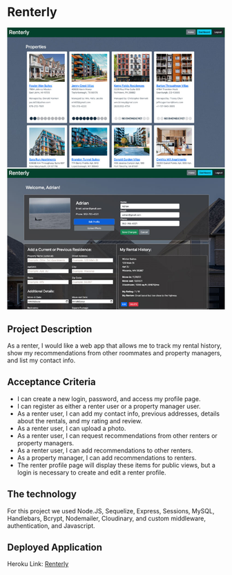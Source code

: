 # Renterly

![Home Screen](./public/images/renterly-home-screen.jpg)
![Dashboard](./public/images/renterly-dashboard-screen.jpg)

## Project Description

As a renter, I would like a web app that allows me to track my rental history, show my recommendations from other roommates and property managers, and list my contact info.

## Acceptance Criteria

-   I can create a new login, password, and access my profile page.
-   I can register as either a renter user or a property manager user.
-   As a renter user, I can add my contact info, previous addresses, details about the rentals, and my rating and review.
-   As a renter user, I can upload a photo.
-   As a renter user, I can request recommendations from other renters or property managers.
-   As a renter user, I can add recommendations to other renters.
-   As a property manager, I can add recommendations to renters.
-   The renter profile page will display these items for public views, but a login is necessary to create and edit a renter profile.

## The technology

For this project we used Node.JS, Sequelize, Express, Sessions, MySQL, Handlebars, Bcrypt, Nodemailer, Cloudinary, and custom middleware, authentication, and Javascript.

## Deployed Application

Heroku Link: [Renterly](https://afternoon-forest-27682-c3f9d39e0ce3.herokuapp.com/)
